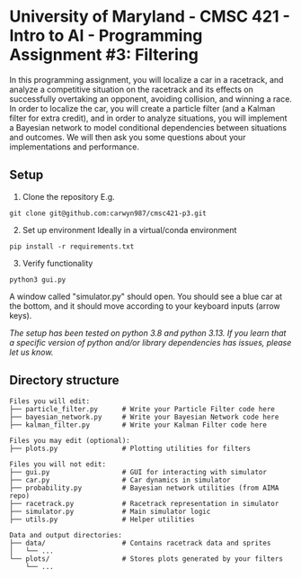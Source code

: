 # University of Maryland - CMSC 421 - Intro to AI - Programming Assignment #3: Filtering

In this programming assignment, you will localize a car in a racetrack, and analyze a competitive
situation on the racetrack and its effects on successfully overtaking an opponent, avoiding collision,
and winning a race. In order to localize the car, you will create a particle filter (and a Kalman
filter for extra credit), and in order to analyze situations, you will implement a Bayesian network
to model conditional dependencies between situations and outcomes. We will then ask you some
questions about your implementations and performance.

## Setup

1. Clone the repository
E.g.
```
git clone git@github.com:carwyn987/cmsc421-p3.git
```

2. Set up environment
Ideally in a virtual/conda environment
```
pip install -r requirements.txt
```

3. Verify functionality
```
python3 gui.py
```
A window called "simulator.py" should open. You should see a blue car at the bottom, and it should move according to your keyboard inputs (arrow keys).

_The setup has been tested on python 3.8 and python 3.13. If you learn that a specific version of python and/or library dependencies has issues, please let us know._

## Directory structure

```
Files you will edit:
├── particle_filter.py      # Write your Particle Filter code here
├── bayesian_network.py     # Write your Bayesian Network code here
├── kalman_filter.py        # Write your Kalman Filter code here

Files you may edit (optional):
├── plots.py                # Plotting utilities for filters

Files you will not edit:
├── gui.py                  # GUI for interacting with simulator
├── car.py                  # Car dynamics in simulator
├── probability.py          # Bayesian network utilities (from AIMA repo)
├── racetrack.py            # Racetrack representation in simulator
├── simulator.py            # Main simulator logic
├── utils.py                # Helper utilities

Data and output directories:
├── data/                   # Contains racetrack data and sprites
│   └── ...
└── plots/                  # Stores plots generated by your filters
    └── ...
```


